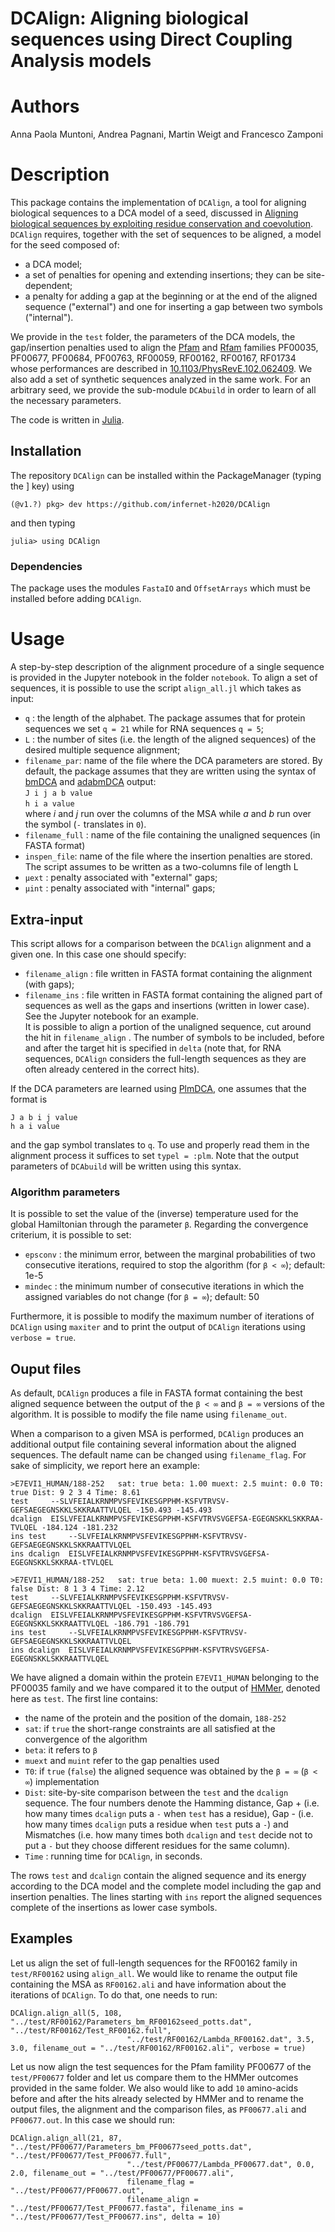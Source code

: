 # DCAlign: Aligning biological sequences using Direct Coupling Analysis models

# Authors

Anna Paola Muntoni, Andrea Pagnani, Martin Weigt and Francesco Zamponi

# Description

This package contains the implementation of `DCAlign`, a tool for aligning biological sequences to a DCA model of a seed, discussed in [Aligning biological sequences by exploiting residue conservation and coevolution](https://link.aps.org/doi/10.1103/PhysRevE.102.062409). `DCAlign` requires, together with the set of sequences to be aligned, a model for the seed composed of:

- a DCA model;
- a set of penalties for opening and extending insertions; they can be site-dependent;
- a penalty for adding a gap at the beginning or at the end of the aligned sequence ("external") and one for inserting a gap between two symbols ("internal").

We provide in the `test` folder, the parameters of the DCA models, the gap/insertion penalties used to align the [Pfam](https://pfam.xfam.org/) and [Rfam](https://rfam.xfam.org/) families PF00035, PF00677, PF00684, PF00763, RF00059, RF00162, RF00167, RF01734 whose performances are described in [10.1103/PhysRevE.102.062409](https://link.aps.org/doi/10.1103/PhysRevE.102.062409). We also add a set of synthetic sequences analyzed in the same work.
For an arbitrary seed, we provide the sub-module `DCAbuild` in order to learn of all the necessary parameters. 


The code is written in [Julia](https://julialang.org/).

## Installation

The repository `DCAlign` can be installed within the PackageManager (typing the ] key) using

```(@v1.?) pkg> dev https://github.com/infernet-h2020/DCAlign```

and then typing 

```julia> using DCAlign```

### Dependencies

The package uses the modules `FastaIO` and `OffsetArrays` which must be installed before adding `DCAlign`.


# Usage

A step-by-step description of the alignment procedure of a single sequence is provided in the Jupyter notebook in the folder `notebook`. To align a set of sequences, it is possible to use the script `align_all.jl` which takes as input:


+ `q` : the length of the alphabet. The package assumes that for protein sequences we set ```q = 21``` while for RNA sequences ```q = 5```; <br>
+ `L` : the number of sites (i.e. the length of the aligned sequences) of the desired multiple sequence alignment; <br>
+ `filename_par`: name of the file where the DCA parameters are stored. By default, the package assumes that they are written using the syntax of [bmDCA](https://github.com/matteofigliuzzi/bmDCA) and [adabmDCA](https://github.com/anna-pa-m/adabmDCA) output: <br>
  ```J i j a b value``` <br> 
  ```h i a value``` <br>
  where _i_ and _j_ run over the columns of the MSA while _a_ and _b_ run over the symbol (`-` translates in `0`).
+ `filename_full` : name of the file containing the unaligned sequences (in FASTA format)
+ `inspen_file`: name of the file where the insertion penalties are stored. The script assumes to be written as a two-columns file of length L
+ `μext` : penalty associated with "external" gaps;
+ `μint` : penalty associated with "internal" gaps;

## Extra-input
This script allows for a comparison between the `DCAlign` alignment and a given one. In this case one should specify:
+ `filename_align` : file written in FASTA format containing the alignment (with gaps);
+ `filename_ins` : file written in FASTA format containing the aligned part of sequences as well as the gaps and insertions (written in lower case). See the Jupyter notebook for an example. <br>
It is possible to align a portion of the unaligned sequence, cut around the hit in `filename_align` . The number of symbols to be included, before and after the target hit is specified in `delta` (note that, for RNA sequences, `DCAlign` considers the full-length sequences as they are often already centered in the correct hits). <br>

If the DCA parameters are learned using [PlmDCA](https://github.com/pagnani/PlmDCA), one assumes that the format is <br>

 ```J a b i j value```              
 ```h a i value```                    

and the gap symbol translates to `q`. To use and properly read them in the alignment process it suffices to set `typel = :plm`. Note that the output parameters of `DCAbuild` will be written using this syntax.

### Algorithm parameters
It is possible to set the value of the (inverse) temperature used for the global Hamiltonian through the parameter `β`. Regarding the convergence criterium, it is possible to set: 
- `epsconv` : the minimum error, between the marginal probabilities of two consecutive iterations, required to stop the algorithm (for `β < ∞`); default: 1e-5
- `mindec` : the minimum number of consecutive iterations in which the assigned variables do not change (for `β = ∞`); default: 50

Furthermore, it is possible to modify the maximum number of iterations of `DCAlign` using `maxiter` and to print the output of `DCAlign` iterations using `verbose = true`.

## Ouput files
As default, `DCAlign` produces a file in FASTA format containing the best aligned sequence between the output of the `β < ∞` and `β = ∞` versions of the algorithm. It is possible to modify the file name using `filename_out`. <br>

When a comparison to a given MSA is performed, `DCAlign` produces an additional output file containing several information about the aligned sequences. The default name can be changed using `filename_flag`. For sake of simplicity, we report here an example:

```
>E7EVI1_HUMAN/188-252	sat: true beta: 1.00 muext: 2.5 muint: 0.0 T0: true Dist: 9 2 3 4 Time: 8.61 
test     --SLVFEIALKRNMPVSFEVIKESGPPHM-KSFVTRVSV-GEFSAEGEGNSKKLSKKRAATTVLQEL -150.493 -145.493 
dcalign  EISLVFEIALKRNMPVSFEVIKESGPPHM-KSFVTRVSVGEFSA-EGEGNSKKLSKKRAA-TVLQEL -184.124 -181.232 
ins test     --SLVFEIALKRNMPVSFEVIKESGPPHM-KSFVTRVSV-GEFSAEGEGNSKKLSKKRAATTVLQEL 
ins dcalign  EISLVFEIALKRNMPVSFEVIKESGPPHM-KSFVTRVSVGEFSA-EGEGNSKKLSKKRAA-tTVLQEL 

>E7EVI1_HUMAN/188-252	sat: true beta: 1.00 muext: 2.5 muint: 0.0 T0: false Dist: 8 1 3 4 Time: 2.12 
test     --SLVFEIALKRNMPVSFEVIKESGPPHM-KSFVTRVSV-GEFSAEGEGNSKKLSKKRAATTVLQEL -150.493 -145.493 
dcalign  EISLVFEIALKRNMPVSFEVIKESGPPHM-KSFVTRVSVGEFSA-EGEGNSKKLSKKRAATTVLQEL -186.791 -186.791 
ins test     --SLVFEIALKRNMPVSFEVIKESGPPHM-KSFVTRVSV-GEFSAEGEGNSKKLSKKRAATTVLQEL 
ins dcalign  EISLVFEIALKRNMPVSFEVIKESGPPHM-KSFVTRVSVGEFSA-EGEGNSKKLSKKRAATTVLQEL
```

We have aligned a domain within the protein `E7EVI1_HUMAN` belonging to the PF00035 family and we have compared it to the output of [HMMer](http://hmmer.org/), denoted here as `test`. The first line contains:
- the name of the protein and the position of the domain, `188-252`
- `sat`: if `true` the short-range constraints are all satisfied at the convergence of the algorithm
- `beta`: it refers to `β `
- `muext` and `muint` refer to the gap penalties used
- `T0`: if `true` (`false`) the aligned sequence was obtained by the `β = ∞` (`β < ∞`) implementation
- `Dist`: site-by-site comparison between the `test` and the `dcalign` sequence. The four numbers denote the Hamming distance, Gap + (i.e. how many times `dcalign` puts a `-` when `test` has a residue), Gap - (i.e. how many times `dcalign` puts a residue when `test` puts a `-`) and Mismatches (i.e. how many times both `dcalign` and `test` decide not to put a `-` but they choose different residues for the same column).
- `Time` : running time for `DCAlign`, in seconds.

The rows `test` and `dcalign` contain the aligned sequence and its energy according to the DCA model and the complete model including the gap and insertion penalties. The lines starting with `ins` report the aligned sequences complete of the insertions as lower case symbols.


## Examples
Let us align the set of full-length sequences for the RF00162 family in `test/RF00162` using `align_all`. We would like to rename the output file containing the MSA as `RF00162.ali` and have information about the iterations of `DCAlign`. To do that, one needs to run:

```
DCAlign.align_all(5, 108, "../test/RF00162/Parameters_bm_RF00162seed_potts.dat", "../test/RF00162/Test_RF00162.full",
                          "../test/RF00162/Lambda_RF00162.dat", 3.5, 3.0, filename_out = "../test/RF00162/RF00162.ali", verbose = true)
```

Let us now align the test sequences for the Pfam famility PF00677 of the `test/PF00677` folder and let us compare them to the HMMer outcomes provided in the same folder. We also would like to add `10` amino-acids before and after the hits already selected by HMMer and to rename the output files, the alignment and the comparison files, as `PF00677.ali` and `PF00677.out`. In this case we should run:

```
DCAlign.align_all(21, 87, "../test/PF00677/Parameters_bm_PF00677seed_potts.dat", "../test/PF00677/Test_PF00677.full",
                          "../test/PF00677/Lambda_PF00677.dat", 0.0, 2.0, filename_out = "../test/PF00677/PF00677.ali",
                          filename_flag = "../test/PF00677/PF00677.out", 
                          filename_align = "../test/PF00677/Test_PF00677.fasta", filename_ins = "../test/PF00677/Test_PF00677.ins", delta = 10)

```


